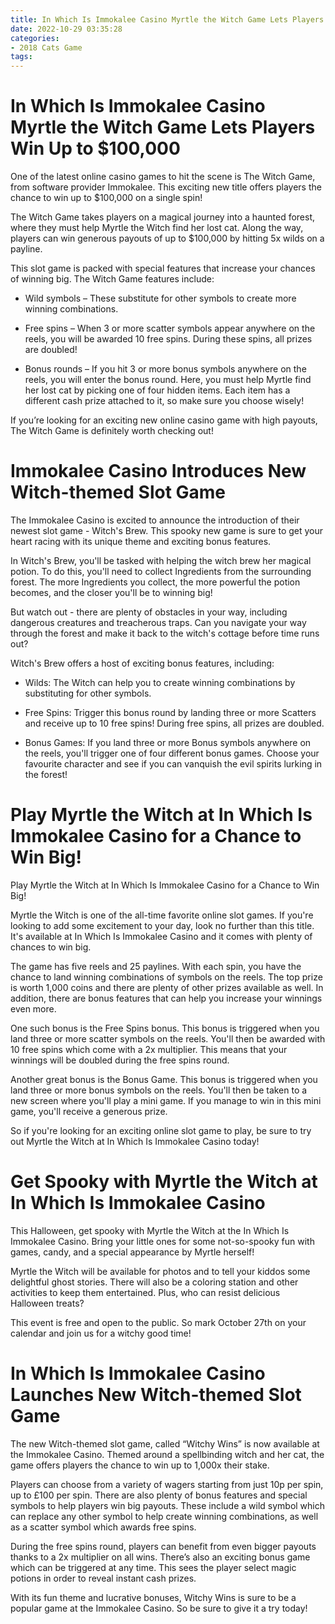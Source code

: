 ```yaml
---
title: In Which Is Immokalee Casino Myrtle the Witch Game Lets Players Win Up to $100,000
date: 2022-10-29 03:35:28
categories:
- 2018 Cats Game
tags:
---
```



#  In Which Is Immokalee Casino Myrtle the Witch Game Lets Players Win Up to $100,000

One of the latest online casino games to hit the scene is The Witch Game, from software provider Immokalee. This exciting new title offers players the chance to win up to $100,000 on a single spin!

The Witch Game takes players on a magical journey into a haunted forest, where they must help Myrtle the Witch find her lost cat. Along the way, players can win generous payouts of up to $100,000 by hitting 5x wilds on a payline.

This slot game is packed with special features that increase your chances of winning big. The Witch Game features include:

* Wild symbols – These substitute for other symbols to create more winning combinations.

* Free spins – When 3 or more scatter symbols appear anywhere on the reels, you will be awarded 10 free spins. During these spins, all prizes are doubled!

* Bonus rounds – If you hit 3 or more bonus symbols anywhere on the reels, you will enter the bonus round. Here, you must help Myrtle find her lost cat by picking one of four hidden items. Each item has a different cash prize attached to it, so make sure you choose wisely!

If you’re looking for an exciting new online casino game with high payouts, The Witch Game is definitely worth checking out!

#  Immokalee Casino Introduces New Witch-themed Slot Game

The Immokalee Casino is excited to announce the introduction of their newest slot game - Witch's Brew. This spooky new game is sure to get your heart racing with its unique theme and exciting bonus features.

In Witch's Brew, you'll be tasked with helping the witch brew her magical potion. To do this, you'll need to collect Ingredients from the surrounding forest. The more Ingredients you collect, the more powerful the potion becomes, and the closer you'll be to winning big!

But watch out - there are plenty of obstacles in your way, including dangerous creatures and treacherous traps. Can you navigate your way through the forest and make it back to the witch's cottage before time runs out?

Witch's Brew offers a host of exciting bonus features, including:

* Wilds: The Witch can help you to create winning combinations by substituting for other symbols.

* Free Spins: Trigger this bonus round by landing three or more Scatters and receive up to 10 free spins! During free spins, all prizes are doubled.

* Bonus Games: If you land three or more Bonus symbols anywhere on the reels, you'll trigger one of four different bonus games. Choose your favourite character and see if you can vanquish the evil spirits lurking in the forest!

#  Play Myrtle the Witch at In Which Is Immokalee Casino for a Chance to Win Big!

Play Myrtle the Witch at In Which Is Immokalee Casino for a Chance to Win Big!

Myrtle the Witch is one of the all-time favorite online slot games. If you're looking to add some excitement to your day, look no further than this title. It's available at In Which Is Immokalee Casino and it comes with plenty of chances to win big.

The game has five reels and 25 paylines. With each spin, you have the chance to land winning combinations of symbols on the reels. The top prize is worth 1,000 coins and there are plenty of other prizes available as well. In addition, there are bonus features that can help you increase your winnings even more.

One such bonus is the Free Spins bonus. This bonus is triggered when you land three or more scatter symbols on the reels. You'll then be awarded with 10 free spins which come with a 2x multiplier. This means that your winnings will be doubled during the free spins round.

Another great bonus is the Bonus Game. This bonus is triggered when you land three or more bonus symbols on the reels. You'll then be taken to a new screen where you'll play a mini game. If you manage to win in this mini game, you'll receive a generous prize.

So if you're looking for an exciting online slot game to play, be sure to try out Myrtle the Witch at In Which Is Immokalee Casino today!

#  Get Spooky with Myrtle the Witch at In Which Is Immokalee Casino

This Halloween, get spooky with Myrtle the Witch at the In Which Is Immokalee Casino. Bring your little ones for some not-so-spooky fun with games, candy, and a special appearance by Myrtle herself!

Myrtle the Witch will be available for photos and to tell your kiddos some delightful ghost stories. There will also be a coloring station and other activities to keep them entertained. Plus, who can resist delicious Halloween treats?

This event is free and open to the public. So mark October 27th on your calendar and join us for a witchy good time!

#  In Which Is Immokalee Casino Launches New Witch-themed Slot Game

The new Witch-themed slot game, called “Witchy Wins” is now available at the Immokalee Casino. Themed around a spellbinding witch and her cat, the game offers players the chance to win up to 1,000x their stake.

Players can choose from a variety of wagers starting from just 10p per spin, up to £100 per spin. There are also plenty of bonus features and special symbols to help players win big payouts. These include a wild symbol which can replace any other symbol to help create winning combinations, as well as a scatter symbol which awards free spins.

During the free spins round, players can benefit from even bigger payouts thanks to a 2x multiplier on all wins. There’s also an exciting bonus game which can be triggered at any time. This sees the player select magic potions in order to reveal instant cash prizes.

With its fun theme and lucrative bonuses, Witchy Wins is sure to be a popular game at the Immokalee Casino. So be sure to give it a try today!